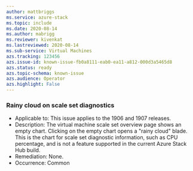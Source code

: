 ```yaml
---
author: mattbriggs
ms.service: azure-stack
ms.topic: include
ms.date: 2020-08-14
ms.author: mabrigg
ms.reviewer: kivenkat
ms.lastreviewed: 2020-08-14
ms.sub-service: Virtual Machines
azs.tracking: 123456
azs.issue-id: known-issue-fb0a8111-eab0-ea11-a812-000d3a5465d8
azs.status: ready
azs.topic-schema: known-issue
azs.audience: Operator
azs.highlight: False
---
```

### Rainy cloud on scale set diagnostics

- Applicable to: This issue applies to the 1906 and 1907 releases.
- Description: The virtual machine scale set overview page shows an empty chart. Clicking on the empty chart opens a "rainy cloud" blade. This is the chart for scale set diagnostic information, such as CPU percentage, and is not a feature supported in the current Azure Stack Hub build.
- Remediation: None.
- Occurrence: Common